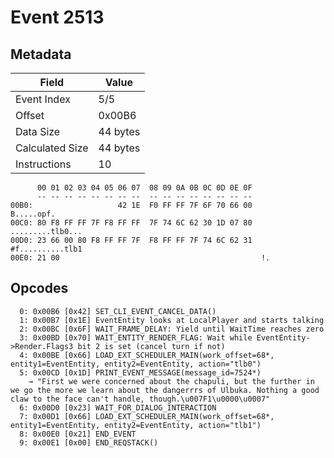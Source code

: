 # Event 2513

## Metadata

| Field           | Value    |
|-----------------|----------|
| Event Index     | 5/5      |
| Offset          | 0x00B6   |
| Data Size       | 44 bytes |
| Calculated Size | 44 bytes |
| Instructions    | 10       |

```
      00 01 02 03 04 05 06 07  08 09 0A 0B 0C 0D 0E 0F
      -- -- -- -- -- -- -- --  -- -- -- -- -- -- -- --
00B0:                   42 1E  F0 FF FF 7F 6F 70 66 00        B.....opf.
00C0: 80 F8 FF FF 7F F8 FF FF  7F 74 6C 62 30 1D 07 80  .........tlb0...
00D0: 23 66 00 80 F8 FF FF 7F  F8 FF FF 7F 74 6C 62 31  #f..........tlb1
00E0: 21 00                                             !.              
```

## Opcodes

```
  0: 0x00B6 [0x42] SET_CLI_EVENT_CANCEL_DATA()
  1: 0x00B7 [0x1E] EventEntity looks at LocalPlayer and starts talking
  2: 0x00BC [0x6F] WAIT_FRAME_DELAY: Yield until WaitTime reaches zero
  3: 0x00BD [0x70] WAIT_ENTITY_RENDER_FLAG: Wait while EventEntity->Render.Flags3 bit 2 is set (cancel turn if not)
  4: 0x00BE [0x66] LOAD_EXT_SCHEDULER_MAIN(work_offset=68*, entity1=EventEntity, entity2=EventEntity, action="tlb0")
  5: 0x00CD [0x1D] PRINT_EVENT_MESSAGE(message_id=7524*)
    → "First we were concerned about the chapuli, but the further in we go the more we learn about the dangerrrs of Ulbuka. Nothing a good claw to the face can't handle, though.\u007F1\u0000\u0007"
  6: 0x00D0 [0x23] WAIT_FOR_DIALOG_INTERACTION
  7: 0x00D1 [0x66] LOAD_EXT_SCHEDULER_MAIN(work_offset=68*, entity1=EventEntity, entity2=EventEntity, action="tlb1")
  8: 0x00E0 [0x21] END_EVENT
  9: 0x00E1 [0x00] END_REQSTACK()
```
